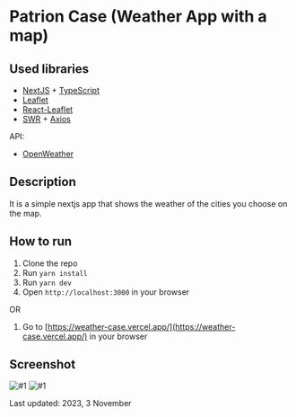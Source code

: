 # Patrion Case (Weather App with a map)

## Used libraries

- [NextJS](https://nextjs.org) + [TypeScript](https://www.typescriptlang.org/)
- [Leaflet](https://leafletjs.com/)
- [React-Leaflet](https://react-leaflet.js.org/)
- [SWR](https://swr.vercel.app/) + [Axios](https://axios-http.com/docs/intro)

API:

- [OpenWeather](https://openweathermap.org/api)

## Description

It is a simple nextjs app that shows the weather of the cities you choose on the map.

## How to run

1. Clone the repo
2. Run `yarn install`
3. Run `yarn dev`
4. Open `http://localhost:3000` in your browser

OR

1. Go to [https://weather-case.vercel.app/](https://weather-case.vercel.app/) in your browser

## Screenshot

![#1](https://res.cloudinary.com/allstar/image/upload/v1699015739/weather1_howas3.png)
![#1](https://res.cloudinary.com/allstar/image/upload/v1699015739/weather2_d2wf2s.png)

Last updated: 2023, 3 November
